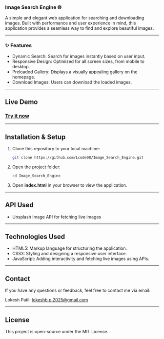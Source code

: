 ### Image Search Engine 🌐
A simple and elegant web application for searching and downloading images. Built with performance and user experience in mind, this application provides a seamless way to find and explore beautiful images.

---

### ✨ Features
- Dynamic Search: Search for images instantly based on user input.
- Responsive Design: Optimized for all screen sizes, from mobile to desktop.
- Preloaded Gallery: Displays a visually appealing gallery on the homepage.
- Download Images: Users can download the loaded images.

---

## Live Demo 
### [Try it now](https://patilphotofinder.netlify.app/)

---

## Installation & Setup
1. Clone this repository to your local machine:
   ```bash
   git clone https://github.com/Lcode08/Image_Search_Engine.git
2. Open the project folder:
   ```bash
   cd Image_Search_Engine
3. Open **index.html** in your browser to view the application.

---

## API Used 
- Unsplash Image API for fetching live images

---

## Technologies Used
- HTML5: Markup language for structuring the application.
- CSS3: Styling and designing a responsive user interface.
- JavaScript: Adding interactivity and fetching live images using APIs.

---

## Contact
If you have any questions or feedback, feel free to contact me via email:

Lokesh Patil: lokeshb.p.2025@gmail.com

---

## License
This project is open-source under the MIT License.

